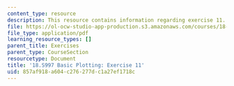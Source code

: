 ```yaml
---
content_type: resource
description: This resource contains information regarding exercise 11.
file: https://ol-ocw-studio-app-production.s3.amazonaws.com/courses/18-s997-introduction-to-matlab-programming-fall-2011/857af918a604c276277dc1a27ef1718c_MIT18_S997F11_Exercise_11.pdf
file_type: application/pdf
learning_resource_types: []
parent_title: Exercises
parent_type: CourseSection
resourcetype: Document
title: '18.S997 Basic Plotting: Exercise 11'
uid: 857af918-a604-c276-277d-c1a27ef1718c
---
```

